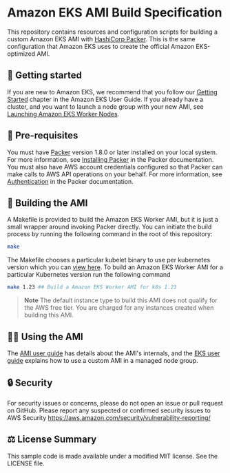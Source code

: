 # Amazon EKS AMI Build Specification

This repository contains resources and configuration scripts for building a
custom Amazon EKS AMI with [HashiCorp Packer](https://www.packer.io/). This is
the same configuration that Amazon EKS uses to create the official Amazon
EKS-optimized AMI.

## 🚀 Getting started

If you are new to Amazon EKS, we recommend that you follow
our [Getting Started](https://docs.aws.amazon.com/eks/latest/userguide/getting-started.html)
chapter in the Amazon EKS User Guide. If you already have a cluster, and you
want to launch a node group with your new AMI, see [Launching Amazon EKS Worker
Nodes](https://docs.aws.amazon.com/eks/latest/userguide/launch-workers.html).

## 🔢 Pre-requisites

You must have [Packer](https://www.packer.io/) version 1.8.0 or later installed on your local system.
For more information, see [Installing Packer](https://www.packer.io/docs/install/index.html)
in the Packer documentation. You must also have AWS account credentials
configured so that Packer can make calls to AWS API operations on your behalf.
For more information, see [Authentication](https://www.packer.io/docs/builders/amazon.html#specifying-amazon-credentials)
in the Packer documentation.

## 👷 Building the AMI

A Makefile is provided to build the Amazon EKS Worker AMI, but it is just a small wrapper around
invoking Packer directly. You can initiate the build process by running the
following command in the root of this repository:

```bash
make
```
The Makefile chooses a particular kubelet binary to use per kubernetes version which you can [view here](Makefile).
To build an Amazon EKS Worker AMI for a particular Kubernetes version run the following command
```bash
make 1.23 ## Build a Amazon EKS Worker AMI for k8s 1.23
```

> **Note**
> The default instance type to build this AMI does not qualify for the AWS free tier.
> You are charged for any instances created when building this AMI.

## 👩‍💻 Using the AMI

The [AMI user guide](doc/USER_GUIDE.md) has details about the AMI's internals, and the [EKS user guide](https://docs.aws.amazon.com/eks/latest/userguide/launch-templates.html#launch-template-custom-ami) explains how to use a custom AMI in a managed node group.

## 🔒 Security

For security issues or concerns, please do not open an issue or pull request on GitHub. Please report any suspected or confirmed security issues to AWS Security https://aws.amazon.com/security/vulnerability-reporting/

## ⚖️ License Summary

This sample code is made available under a modified MIT license. See the LICENSE file.
